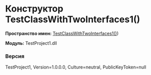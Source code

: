 # Конструктор TestClassWithTwoInterfaces1()

**Пространство имен:** [TestClassWithTwoInterfaces1()](TestProject1/Models/TestClassWithTwoInterfaces1/TestClassWithTwoInterfaces1()))

**Модуль:** TestProject1.dll
### Версия
TestProject1, Version=1.0.0.0, Culture=neutral, PublicKeyToken=null
